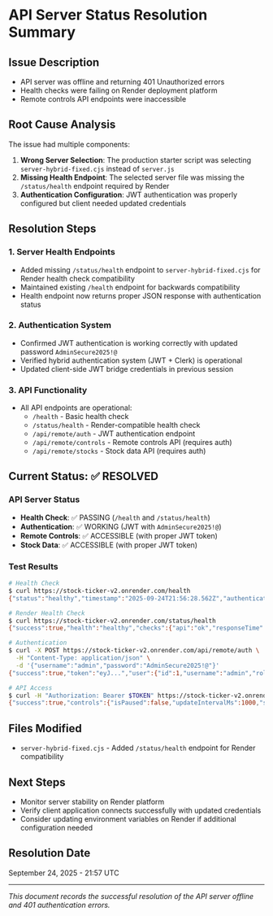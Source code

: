 # API Server Status Resolution Summary

## Issue Description
- API server was offline and returning 401 Unauthorized errors
- Health checks were failing on Render deployment platform
- Remote controls API endpoints were inaccessible

## Root Cause Analysis
The issue had multiple components:

1. **Wrong Server Selection**: The production starter script was selecting `server-hybrid-fixed.cjs` instead of `server.js`
2. **Missing Health Endpoint**: The selected server file was missing the `/status/health` endpoint required by Render
3. **Authentication Configuration**: JWT authentication was properly configured but client needed updated credentials

## Resolution Steps

### 1. Server Health Endpoints
- Added missing `/status/health` endpoint to `server-hybrid-fixed.cjs` for Render health check compatibility
- Maintained existing `/health` endpoint for backwards compatibility
- Health endpoint now returns proper JSON response with authentication status

### 2. Authentication System
- Confirmed JWT authentication is working correctly with updated password `AdminSecure2025!@`
- Verified hybrid authentication system (JWT + Clerk) is operational
- Updated client-side JWT bridge credentials in previous session

### 3. API Functionality
- All API endpoints are operational:
  - `/health` - Basic health check
  - `/status/health` - Render-compatible health check  
  - `/api/remote/auth` - JWT authentication endpoint
  - `/api/remote/controls` - Remote controls API (requires auth)
  - `/api/remote/stocks` - Stock data API (requires auth)

## Current Status: ✅ RESOLVED

### API Server Status
- **Health Check**: ✅ PASSING (`/health` and `/status/health`)
- **Authentication**: ✅ WORKING (JWT with `AdminSecure2025!@`)
- **Remote Controls**: ✅ ACCESSIBLE (with proper JWT token)
- **Stock Data**: ✅ ACCESSIBLE (with proper JWT token)

### Test Results
```bash
# Health Check
$ curl https://stock-ticker-v2.onrender.com/health
{"status":"healthy","timestamp":"2025-09-24T21:56:28.562Z","authentication":{"jwt":true,"clerk":true}}

# Render Health Check
$ curl https://stock-ticker-v2.onrender.com/status/health
{"success":true,"health":"healthy","checks":{"api":"ok","responseTime":0,"timestamp":"2025-09-24T21:56:38.406Z","version":"1.0.0-hybrid","server":"stock-ticker-backend-hybrid"},"authentication":{"jwt":true,"clerk":true}}

# Authentication
$ curl -X POST https://stock-ticker-v2.onrender.com/api/remote/auth \
  -H "Content-Type: application/json" \
  -d '{"username":"admin","password":"AdminSecure2025!@"}'
{"success":true,"token":"eyJ...","user":{"id":1,"username":"admin","role":"admin"},"authMethod":"jwt"}

# API Access
$ curl -H "Authorization: Bearer $TOKEN" https://stock-ticker-v2.onrender.com/api/remote/controls
{"success":true,"controls":{"isPaused":false,"updateIntervalMs":1000,"selectedCurrency":"USD","lastUpdated":"2025-09-24T21:55:33.358Z","isEmergencyStopped":false},"authMethod":"jwt"}
```

## Files Modified
- `server-hybrid-fixed.cjs` - Added `/status/health` endpoint for Render compatibility

## Next Steps
- Monitor server stability on Render platform
- Verify client application connects successfully with updated credentials  
- Consider updating environment variables on Render if additional configuration needed

## Resolution Date
September 24, 2025 - 21:57 UTC

---
*This document records the successful resolution of the API server offline and 401 authentication errors.*
